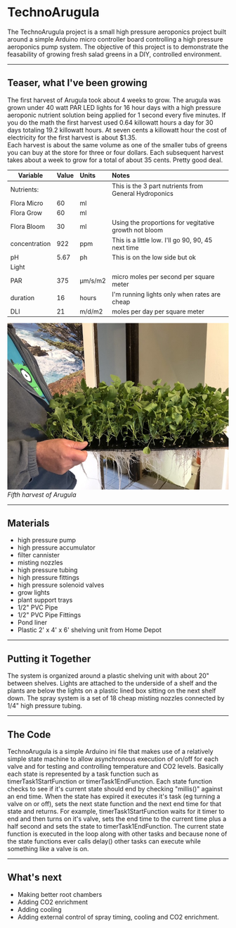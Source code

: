 # TechnoArugula
The TechnoArugula project is a small high pressure aeroponics project built around a simple Arduino micro controller board controlling a high pressure aeroponics pump system.  The objective of this project is to demonstrate the feasability of growing fresh salad greens in a DIY, controlled environment.
___
## Teaser, what I've been growing
The first harvest of Arugula took about 4 weeks to grow.  The arugula was grown under 40 watt PAR LED lights for 16 hour days with a high pressure aeroponic nutrient solution being applied for 1 second every five minutes.  If you do the math the first harvest used 0.64 killowatt hours a day for 30 days totaling 19.2 killowatt hours.  At seven cents a killowatt hour the cost of electricity for the first harvest is about $1.35.  
Each harvest is about the same volume as one of the smaller tubs of greens you can buy at the store for three or four dollars.  Each subsequent harvest takes about a week to grow for a total of about 35 cents. Pretty good deal.

| Variable        | Value      | Units   | Notes                                                  |
| --------------- | :--------- | :------ | :----------------------------------------------------- |
| Nutrients:      |            |         | This is the 3 part nutrients from General Hydroponics  |
|    Flora Micro  | 60         | ml      |                                                        |
|    Flora Grow   | 60         | ml      |                                                        |
|    Flora Bloom  | 30         | ml      | Using the proportions for vegitative growth not bloom  |
|    concentration| 922        | ppm     | This is a little low. I'll go 90, 90, 45 next time     |
|    pH           | 5.67       | ph      | This is on the low side but ok                         |
| Light           |            |         |                                                        |
|    PAR          | 375        | µm/s/m2 | micro moles per second per square meter                |
|    duration     | 16         | hours   | I'm running lights only when rates are cheap           |
|    DLI          | 21         | m/d/m2  | moles per day per square meter                         |

![Image of Something](Documentation/Images/IMG_4072.JPG)  
*Fifth harvest of Arugula*
___
## Materials
- high pressure pump
- high pressure accumulator
- filter cannister
- misting nozzles
- high pressure tubing
- high pressure fittings
- high pressure solenoid valves
- grow lights
- plant support trays
- 1/2" PVC Pipe
- 1/2" PVC Pipe Fittings
- Pond liner
- Plastic 2' x 4' x 6' shelving unit from Home Depot
___
## Putting it Together
The system is organized around a plastic shelving unit with about 20" between shelves. Lights are attached to the underside of a shelf and the plants are below the lights on a plastic lined box sitting on the next shelf down. The spray system is a set of 18 cheap misting nozzles connected by 1/4" high pressure tubing.
___
## The Code
TechnoArugula is a simple Arduino ini file that makes use of a relatively simple state machine to allow asynchronous execution of on/off for each valve and for testing and controlling temperature and CO2 levels.  Basically each state is represented by a task function such as timerTask1StartFunction or timerTask1EndFunction.  Each state function checks to see if it's current state should end by checking "millis()" against an end time.  When the state has expired it executes it's task (eg turning a valve on or off), sets the next state function and the next end time for that state and returns.
For example, timerTask1StartFunction waits for it timer to end and then turns on it's valve, sets the end time to the current time plus a half second and sets the state to timerTask1EndFunction.  The current state function is executed in the loop along with other tasks and because none of the state functions ever calls delay() other tasks can execute while something like a valve is on.
___
## What's next
- Making better root chambers
- Adding CO2 enrichment
- Adding cooling
- Adding external control of spray timing, cooling and CO2 enrichment.
